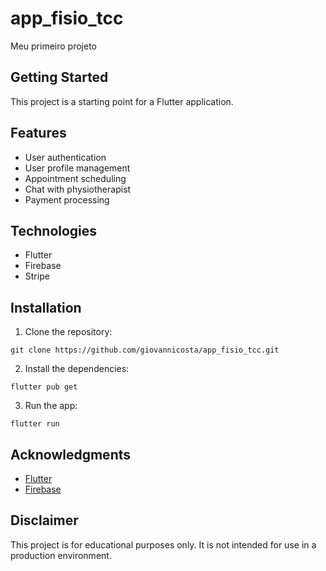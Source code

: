 # app_fisio_tcc

Meu primeiro projeto

## Getting Started

This project is a starting point for a Flutter application.

## Features

* User authentication
* User profile management
* Appointment scheduling
* Chat with physiotherapist
* Payment processing

## Technologies

* Flutter
* Firebase
* Stripe

## Installation

1. Clone the repository:

```
git clone https://github.com/giovannicosta/app_fisio_tcc.git
```

2. Install the dependencies:

```
flutter pub get
```

3. Run the app:

```
flutter run
```


## Acknowledgments

* [Flutter](https://flutter.dev/)
* [Firebase](https://firebase.google.com/)


## Disclaimer

This project is for educational purposes only. It is not intended for use in a production environment.
